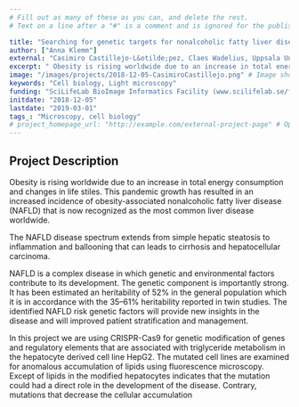 ```yaml
---
# Fill out as many of these as you can, and delete the rest.
# Text on a line after a "#" is a comment and is ignored for the published page.

title: "Searching for genetic targets for nonalcoholic fatty liver disease (NAFLD) and related diseases"
author: ["Anna Klemm"]
external: "Casimiro Castillejo-L&otilde;pez, Claes Wadelius, Uppsala University"
excerpt: " Obesity is rising worldwide due to an increase in total energy consumption and changes in life stiles. This pandemic growth has resulted in an increased incidence of obesity-associated nonalcoholic f..."
image: "/images/projects/2018-12-05-CasimiroCastillejo.png" # Image should be pushed to /images/projects/YYYY-MM-DD-projectid/ before
keywords: "Cell biology, Light microscopy"
funding: "SciLifeLab BioImage Informatics Facility (www.scilifelab.se/facilities/bioimage-informatics)"
initdate: "2018-12-05"
lastdate: "2019-03-01"
tags_: "Microscopy, cell biology"
# project_homepage_url: "http://example.com/external-project-page" # Optional external homepage for this project
---
```


## Project Description
 Obesity is rising worldwide due to an increase in total energy consumption and changes in life stiles. This pandemic growth has resulted in an increased incidence of obesity-associated nonalcoholic fatty liver disease (NAFLD) that is now recognized as the most common liver disease worldwide.
 
 The NAFLD disease spectrum extends from simple hepatic steatosis to inflammation and ballooning that can leads to cirrhosis and hepatocellular carcinoma.
 
 NAFLD is a complex disease in which genetic and environmental factors contribute to its development. The genetic component is importantly strong. It has been estimated an heritability of 52% in the general population which it is in accordance with the 35&ndash;61% heritability reported in twin studies. The identified NAFLD risk genetic factors will provide new insights in the disease and will improved patient stratification and management.
 
 In this project we are using CRISPR-Cas9 for genetic modification of genes and regulatory elements that are associated with triglyceride metabolism in the hepatocyte derived cell line HepG2. The mutated cell lines are examined for anomalous accumulation of lipids using fluorescence microscopy. Except of lipids in the modified hepatocytes indicates that the mutation could had a direct role in the development of the disease. Contrary, mutations that decrease the cellular accumulation 
